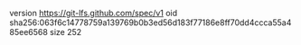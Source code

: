 version https://git-lfs.github.com/spec/v1
oid sha256:063f6c14778759a139769b0b3ed56d183f77186e8ff70dd4ccca55a485ee6568
size 252
